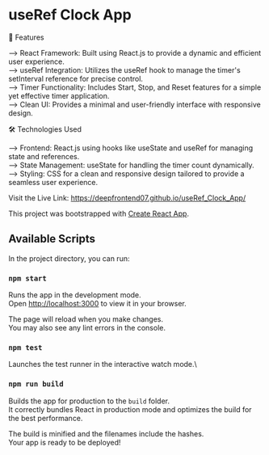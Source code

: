 # useRef Clock App

🚀 Features                                                                                                                                                                  

--> React Framework: Built using React.js to provide a dynamic and efficient user experience.                                                                                
--> useRef Integration: Utilizes the useRef hook to manage the timer's setInterval reference for precise control.                                                            
--> Timer Functionality: Includes Start, Stop, and Reset features for a simple yet effective timer application.                                                               
--> Clean UI: Provides a minimal and user-friendly interface with responsive design.                                                                                         

🛠️ Technologies Used                                                                                                                                                         

--> Frontend: React.js using hooks like useState and useRef for managing state and references.                                                                              
--> State Management: useState for handling the timer count dynamically.                                                                                                      
--> Styling: CSS for a clean and responsive design tailored to provide a seamless user experience.                                                                           

Visit the Live Link:  https://deepfrontend07.github.io/useRef_Clock_App/



This project was bootstrapped with [Create React App](https://github.com/facebook/create-react-app).

## Available Scripts

In the project directory, you can run:

### `npm start`

Runs the app in the development mode.\
Open [http://localhost:3000](http://localhost:3000) to view it in your browser.

The page will reload when you make changes.\
You may also see any lint errors in the console.

### `npm test`

Launches the test runner in the interactive watch mode.\

### `npm run build`

Builds the app for production to the `build` folder.\
It correctly bundles React in production mode and optimizes the build for the best performance.

The build is minified and the filenames include the hashes.\
Your app is ready to be deployed!



